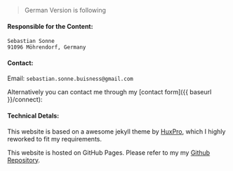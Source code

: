 > German Version is following

#### Responsible for the Content:

`Sebastian Sonne`  
`91096 Möhrendorf, Germany`

#### Contact:

Email: `sebastian.sonne.buisness@gmail.com`

Alternatively you can contact me through my [contact form]({{ baseurl }}/connect):

#### Technical Detals:
This website is based on a awesome jekyll theme by [HuxPro](https://github.com/huxpro/huxpro.github.io), which I highly reworked to fit my requirements.

This website is hosted on GitHub Pages. Please refer to my my [Github Repository](https://github.com/sebastian-sonne/sebastian-sonne.github.io).
